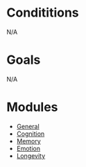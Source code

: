 # Condititions
N/A

# Goals
N/A

# Modules
- [General](Modules/General/SkyHigh.md)
- [Cognition](Modules/Cognition/SkyHigh.md)
- [Memory](Modules/Memory/SkyHigh.md)
- [Emotion](Modules/Emotion/SkyHigh.md)
- [Longevity](Modules/Longevity/SkyHigh.md)